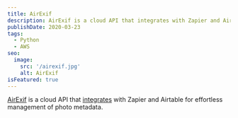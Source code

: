 ```yaml
---
title: AirExif
description: AirExif is a cloud API that integrates with Zapier and Airtable for effortless management of photo metadata.
publishDate: 2020-03-23
tags:
  - Python
  - AWS
seo:
  image:
    src: '/airexif.jpg'
    alt: AirExif
isFeatured: true
---
```


[AirExif](https://www.airexif.com/) is a cloud API that [integrates](https://www.airexif.com/how-to-automatically-extract-exif-metadata-from-photos-in-airtable-without-code/) with Zapier and Airtable for effortless management of photo metadata.
